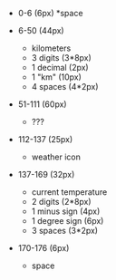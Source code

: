* 0-6 (6px)
    *space
* 6-50 (44px)
    * kilometers
    * 3 digits (3*8px)
    * 1 decimal (2px)
    * 1 "km" (10px)
    * 4 spaces (4*2px) 
* 51-111 (60px) 
    * ???
    
* 112-137 (25px) 
    * weather icon
* 137-169 (32px)
    * current temperature
    * 2 digits (2*8px)
    * 1 minus sign (4px)
    * 1 degree sign (6px)
    * 3 spaces (3*2px)
* 170-176 (6px)
    * space
